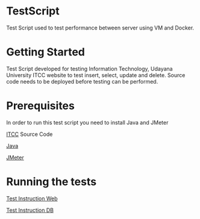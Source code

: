 # TestScript
Test Script used to test performance between server using VM and Docker.

# Getting Started 

Test Script developed for testing Information Technology, Udayana University ITCC website to test insert, select, update and delete. Source code needs to be deployed before testing can be performed.

# Prerequisites 

In order to run this test script you need to install Java and JMeter

[ITCC](https://github.com/pewpewtron/17cc) Source Code

[Java](https://docs.oracle.com/javase/8/docs/technotes/guides/install/install_overview.html)

[JMeter](http://jmeter.apache.org/download_jmeter.cgi)

# Running the tests 
[Test Instruction Web](doc/test_instruction.md)

[Test Instruction DB](doc/test_instructionDB.md)